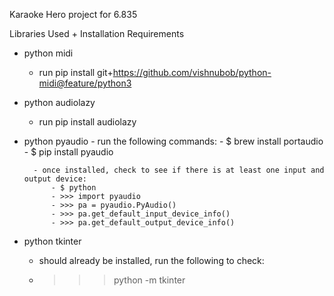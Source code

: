 Karaoke Hero project for 6.835

Libraries Used + Installation Requirements

- python midi
	- run pip install git+https://github.com/vishnubob/python-midi@feature/python3

- python audiolazy
	- run pip install audiolazy

- python pyaudio - run the following commands: - $ brew install portaudio
		- $ pip install pyaudio

      	- once installed, check to see if there is at least one input and output device:
      		- $ python
      		- >>> import pyaudio
      		- >>> pa = pyaudio.PyAudio()
      		- >>> pa.get_default_input_device_info()
      		- >>> pa.get_default_output_device_info()
- python tkinter
	- should already be installed, run the following to check:
	- >>> python -m tkinter
